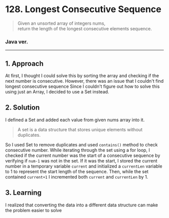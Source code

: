 # 128. Longest Consecutive Sequence
>Given an unsorted array of integers nums,  
> return the length of the longest consecutive elements sequence.
### Java ver.

___
## 1. Approach

   At first, I thought I could solve this by sorting the array and checking if the next number is consecutive.
However, there was an issue that I couldn't find longest consecutive sequence
Since I couldn't figure out how to solve this using just an Array, I decided to use a Set instead.


## 2. Solution  
I defined a Set and added each value from given nums array into it.  
> A set is a data structure that stores unique elements without duplicates.   

So I used Set to remove duplicates and 
used `contains()` method to check consecutive number. 
While iterating through the set using a for loop, I checked if the current number was the start of a consecutive sequence
by verifying if `num-1` was not in the set. If it was the start, I stored the current number in a temporary variable `current`
and initialized a `currentLen` variable to 1 to represent the start length of the sequence.
Then, while the set contained `current+1` I incremented both `current` and `currentLen` by 1.

    

## 3. Learning  
   I realized that converting the data into a different data structure can make the problem easier to solve


